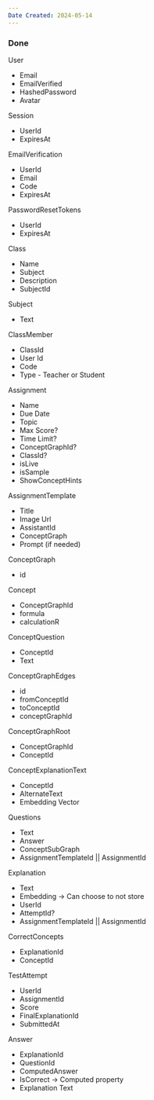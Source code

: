 ```yaml
---
Date Created: 2024-05-14
---
```

### Done

User
- Email
- EmailVerified
- HashedPassword
- Avatar

Session
- UserId
- ExpiresAt

EmailVerification
- UserId
- Email
- Code
- ExpiresAt

PasswordResetTokens
- UserId
- ExpiresAt

Class
- Name
- Subject
- Description
- SubjectId

Subject
- Text

ClassMember
- ClassId
- User Id
- Code
- Type - Teacher or Student

Assignment
- Name
- Due Date
- Topic
- Max Score?
- Time Limit?
- ConceptGraphId?
- ClassId?
- isLive
- isSample
- ShowConceptHints

AssignmentTemplate
- Title
- Image Url
- AssistantId
- ConceptGraph
- Prompt (if needed)

ConceptGraph
- id

Concept
- ConceptGraphId
- formula
- calculationR

ConceptQuestion
- ConceptId
- Text

ConceptGraphEdges
- id
- fromConceptId
- toConceptId
- conceptGraphId

ConceptGraphRoot
- ConceptGraphId
- ConceptId

ConceptExplanationText
- ConceptId
- AlternateText
- Embedding Vector

Questions
- Text
- Answer
- ConceptSubGraph
- AssignmentTemplateId || AssignmentId

Explanation
- Text
- Embedding -> Can choose to not store
- UserId
- AttemptId?
- AssignmentTemplateId || AssignmentId 

CorrectConcepts
- ExplanationId
- ConceptId

TestAttempt
- UserId
- AssignmentId
- Score
- FinalExplanationId
- SubmittedAt 

Answer
- ExplanationId 
- QuestionId 
- ComputedAnswer 
- IsCorrect -> Computed property 
- Explanation Text 
